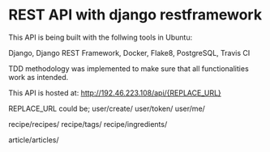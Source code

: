 # REST API with django restframework

This API is being built with the follwing tools in Ubuntu:

Django, Django REST Framework, Docker, Flake8, PostgreSQL, Travis CI

TDD methodology was implemented to make sure that all functionalities work as intended.

This API is hosted at:
http://192.46.223.108/api/{REPLACE_URL}

REPLACE_URL could be;
  user/create/
  user/token/
  user/me/

  recipe/recipes/
  recipe/tags/
  recipe/ingredients/
  
  article/articles/
